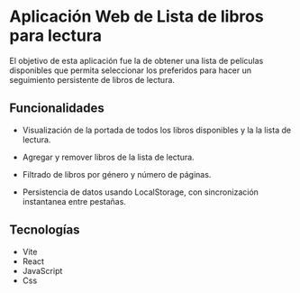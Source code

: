 # Aplicación Web de Lista de libros para lectura

El objetivo de esta aplicación fue la de obtener una lista de películas disponibles que permita seleccionar los preferidos para hacer un seguimiento persistente de libros de lectura.

## Funcionalidades

- Visualización de la portada de todos los libros disponibles y la la lista de lectura.

- Agregar y remover libros de la lista de lectura.
- Filtrado de libros por género y número de páginas.
- Persistencia de datos usando LocalStorage, con sincronización instantanea entre pestañas.

## Tecnologías

- Vite
- React
- JavaScript
- Css

